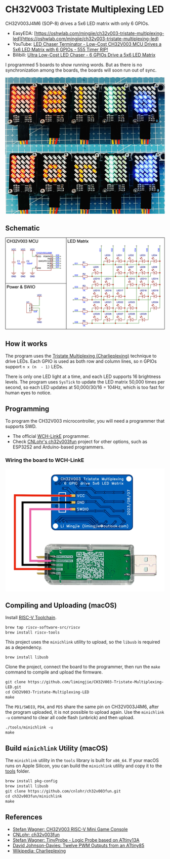 # CH32V003 Tristate Multiplexing LED

CH32V003J4M6 (SOP-8) drives a 5x6 LED matrix with only 6 GPIOs.

- EasyEDA: [https://oshwlab.com/mingjie/ch32v003-tristate-multiplexing-led](https://oshwlab.com/mingjie/ch32v003-tristate-multiplexing-led)
- YouTube: [LED Chaser Terminator - Low-Cost CH32V003 MCU Drives a 5x6 LED Matrix with 6 GPIOs - 555 Timer RIP!](https://www.youtube.com/watch?v=1Sye0EghZRU)
- Bilibili: [Ultra Low-Cost LED Chaser - 6 GPIOs Drive a 5x6 LED Matrix](https://www.bilibili.com/video/BV1tz4y1g7z6/)

I programmed 5 boards to show running words. But as there is no synchronization among the boards, the boards will soon run out of sync.

![Five Boards](images/CH32V003_Tristate_Multiplexing_LED_Five_Boards.webp)

## Schematic

![Schematic](images/CH32V003_Tristate_Multiplexing_LED_Schematic.png)

## How it works

The program uses the [Tristate Multiplexing (Charlieplexing)](https://en.wikipedia.org/wiki/Charlieplexing) technique to drive LEDs. Each GPIO is used as both row and column lines, so n GPIOs support `n x (n  - 1)` LEDs.

There is only one LED light at a time, and each LED supports 16 brightness levels. The program uses `SysTick` to update the LED matrix 50,000 times per second, so each LED updates at 50,000/30/16 = 104Hz, which is too fast for human eyes to notice.

## Programming

To program the CH32V003 microcontroller, you will need a programmer that supports SWD.

- The official [WCH-LinkE](https://www.wch-ic.com/products/WCH-Link.html) programmer.
- Check [CNLohr's ch32v003fun](https://github.com/cnlohr/ch32v003fun) project for other options, such as ESP32S2 and Arduino-based programmers.

### Wiring the board to WCH-LinkE

![CH32V003 Upload Firmware Wiring](images/CH32V003_Upload_Firmware_Wiring.webp)

## Compiling and Uploading (macOS)

Install [RISC-V Toolchain](https://github.com/riscv-software-src/homebrew-riscv).

```shell
brew tap riscv-software-src/riscv
brew install riscv-tools
```

This project uses the `minichlink` utility to upload, so the `libusb` is required as a dependency.

```shell
brew install libusb
```

Clone the project, connect the board to the programmer, then run the `make` command to compile and upload the firmware.

```shell
git clone https://github.com/limingjie/CH32V003-Tristate-Multiplexing-LED.git
cd CH32V003-Tristate-Multiplexing-LED
make
```

The `PD1/SWDIO`, `PD4`, and `PD5` share the same pin on CH32V003J4M6, after the program uploaded, it is not possible to upload again. Use the `minichlink -u` command to clear all code flash (unbrick) and then upload.

```shell
./tools/minichlink -u
make
```

## Build `minichlink` Utility (macOS)

The `minichlink` utility in the `tools` library is built for `x86_64`. If your macOS runs on Apple Silicon, you can build the `minichlink` utility and copy it to the [tools](https://github.com/limingjie/CH32V003-Tristate-Multiplexing-LED/tree/main/tools) folder.

```shell
brew install pkg-config
brew install libusb
git clone https://github.com/cnlohr/ch32v003fun.git
cd ch32v003fun/minichlink
make
```

## References

- [Stefan Wagner: CH32V003 RISC-V Mini Game Console](https://github.com/wagiminator/CH32V003-GameConsole)
- [CNLohr: ch32v003fun](https://github.com/cnlohr/ch32v003fun)
- [Stefan Wagner: TinyProbe - Logic Probe based on ATtiny13A](https://github.com/wagiminator/ATtiny13-TinyProbe)
- [David Johnson-Davies: Twelve PWM Outputs from an ATtiny85](http://www.technoblogy.com/show?2H0K)
- [Wikipedia: Charlieplexing](https://en.wikipedia.org/wiki/Charlieplexing)
